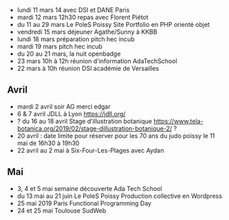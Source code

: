 - lundi 11 mars 14 avec DSI et DANE Paris
- mardi 12 mars 12h30 repas avec Florent Piétot
- du 11 au 29 mars Le PoleS Poissy Site Portfolio en PHP orienté objet
- vendredi 15 mars déjeuner Agathe/Sunny à KKBB
- lundi 18 mars préparation pitch hec incub
- mardi 19 mars pitch hec incub
- du 20 au 21 mars, la nuit openbadge
- 23 mars 10h à 12h réunion d'information AdaTechSchool
- 22 mars à 10h réunion DSI académie de Versailles

## Avril

- mardi 2 avril soir AG merci edgar
- 6 & 7 avril JDLL à Lyon https://jdll.org/
- ? du 16 au 18 avril Stage d’illustration botanique https://www.tela-botanica.org/2019/02/stage-dillustration-botanique-2/ ?
- 20 avril : date limite pour réserver pour les 70 ans du judo poissy le 11 mai de 16h30 à 19h30
- 22 avril au 2 mai à Six-Four-Les-Plages avec Aydan

## Mai

- 3, 4 et 5 mai semaine découverte Ada Tech School
- du 13 mai au 21 juin Le PoleS Poissy  Production collective en Wordpress
- 25 mai 2019 Paris Functional Programming Day
- 24 et 25 mai Toulouse SudWeb
